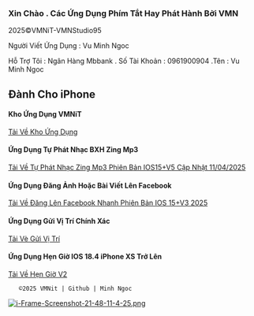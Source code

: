 ### Xin Chào . Các Ứng Dụng Phím Tắt Hay Phát Hành Bởi VMN

2025©️VMNiT-VMNStudio95

Người Viết Ứng Dụng : Vu Minh Ngoc 

Hỗ Trợ Tôi : Ngân Hàng Mbbank . Số Tài Khoản : 0961900904 .Tên : Vu Minh Ngoc

  ## Đành Cho iPhone 

  #### Kho Ứng Dụng VMNiT

[Tải Về Kho Ứng Dụng ](https://www.icloud.com/shortcuts/fec945db9918409888a85b10e0551601)


  #### Ứng Dụng Tự Phát Nhạc BXH Zing Mp3


[Tải Về Tự Phát Nhạc Zing Mp3 Phiên Bản IOS15+V5 Cập Nhật 11/04/2025](https://www.icloud.com/shortcuts/f51bfded6c4640b8bbb1057a6f316116)

   
  #### Ứng Dụng Đăng Ảnh Hoặc Bài Viết Lên Facebook 

 [Tải Về Đăng Lên Facebook Nhanh Phiên Bản IOS 15+V3 2025
](https://www.icloud.com/shortcuts/a15a052246274c7198fb265e0c3ff3f4)

  #### Ứng Dụng Gửi Vị Trí Chính Xác 

[ Tải Vè Gửi Vị Trí ](https://www.icloud.com/shortcuts/d3ef316f671b4d969d6e0da625e09485)

  #### Ứng Dụng Hẹn Giờ IOS 18.4 iPhone XS Trở Lên

[ Tải Về Hẹn Giờ V2 ](https://www.icloud.com/shortcuts/1d571668e9364feebffa2ec0c5a49814)



       ©️2025 VMNit | Github | Minh Ngoc


[![i-Frame-Screenshot-21-48-11-4-25.png](https://i.postimg.cc/L6wL5FBy/i-Frame-Screenshot-21-48-11-4-25.png)](https://postimg.cc/2VdV9Jtv)
